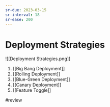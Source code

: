 ```yaml
---
sr-due: 2023-03-15
sr-interval: 18
sr-ease: 200
---
```


# Deployment Strategies

![[Deployment Strategies.png]]

1. [[Big Bang Deployment]]
2. [[Rolling Deployment]]
3. [[Blue-Green Deployment]]
4. [[Canary Deployment]]
5. [[Feature Toggle]]

#review 